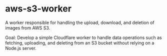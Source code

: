 # aws-s3-worker

A worker responsible for handling the upload, download, and deletion of images from AWS S3.

Goal: Develop a simple Cloudflare worker to handle data operations such as fetching, uploading, and deleting from an S3 bucket without relying on a Node.js server.
